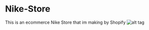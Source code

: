 # Nike-Store

This is an ecommerce Nike Store that im making by Shopify
![alt tag](http://Cart-1.png.png)
